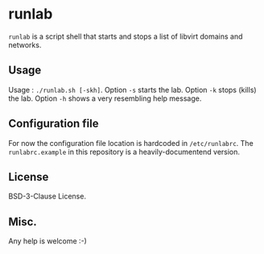 # runlab

`runlab` is a script shell that starts and stops a list of libvirt domains and networks.

## Usage

Usage : `./runlab.sh [-skh]`.
Option `-s` starts the lab.
Option `-k` stops (kills) the lab.
Option `-h` shows a very resembling help message.

## Configuration file

For now the configuration file location is hardcoded in `/etc/runlabrc`.
The `runlabrc.example` in this repository is a heavily-documentend version.

## License

BSD-3-Clause License.

## Misc.

Any help is welcome :-)
